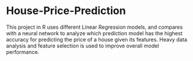 # House-Price-Prediction
This project in R uses different Linear Regression models, and compares with a neural network to analyze which prediction model has the highest accuracy for predicting the price of a house given its features. Heavy data analysis and feature selection is used to improve overall model performance.
